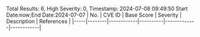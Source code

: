 Total Results: 6, High Severity: 0, Timestamp: 2024-07-08 09:49:50
Start Date:now;End Date:2024-07-07
| No. | CVE ID | Base Score | Severity | Description | References |
|-----|--------|------------|----------|-------------|------------|

